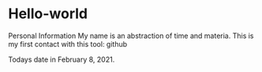 # Hello-world
Personal Information
My name is an abstraction of time and materia.
This is my first contact with this tool: github


Todays date in February 8, 2021.
